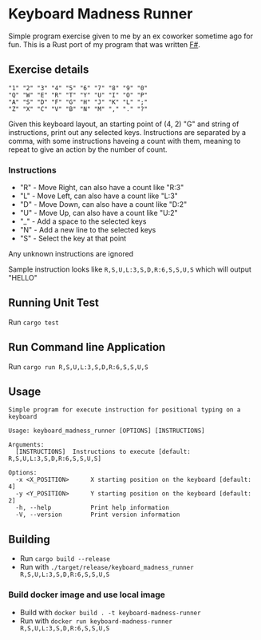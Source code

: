 # Keyboard Madness Runner
Simple program exercise given to me by an ex coworker sometime ago for fun. This is a Rust port of my program that was written [F#](https://github.com/amscotti/KeyboardMadness).

## Exercise details

```
"1" "2" "3" "4" "5" "6" "7" "8" "9" "0"
"Q" "W" "E" "R" "T" "Y" "U" "I" "O" "P"
"A" "S" "D" "F" "G" "H" "J" "K" "L" ";"
"Z" "X" "C" "V" "B" "N" "M" "," "." "?"
```

Given this keyboard layout, an starting point of (4, 2) "G" and string of instructions, print out any selected keys. Instructions are separated by a comma, with some instructions haveing a count with them, meaning to repeat to give an action by the number of count.

### Instructions
* "R" - Move Right, can also have a count like "R:3"
* "L" - Move Left, can also have a count like "L:3"
* "D" - Move Down, can also have a count like "D:2"
* "U" - Move Up, can also have a count like "U:2"
* "_" - Add a space to the selected keys
* "N" - Add a new line to the selected keys
* "S" - Select the key at that point

Any unknown instructions are ignored

Sample instruction looks like `R,S,U,L:3,S,D,R:6,S,S,U,S` which will output "HELLO"

## Running Unit Test
Run `cargo test`

## Run Command line Application
Run `cargo run R,S,U,L:3,S,D,R:6,S,S,U,S`

## Usage

```
Simple program for execute instruction for positional typing on a keyboard

Usage: keyboard_madness_runner [OPTIONS] [INSTRUCTIONS]

Arguments:
  [INSTRUCTIONS]  Instructions to execute [default: R,S,U,L:3,S,D,R:6,S,S,U,S]

Options:
  -x <X_POSITION>      X starting position on the keyboard [default: 4]
  -y <Y_POSITION>      Y starting position on the keyboard [default: 2]
  -h, --help           Print help information
  -V, --version        Print version information
```

## Building
* Run `cargo build --release`
* Run with `./target/release/keyboard_madness_runner R,S,U,L:3,S,D,R:6,S,S,U,S`

### Build docker image and use local image
* Build with `docker build . -t keyboard-madness-runner`
* Run with `docker run keyboard-madness-runner R,S,U,L:3,S,D,R:6,S,S,U,S`